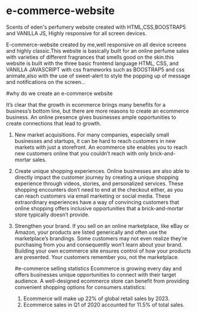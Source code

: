 # e-commerce-website
Scents of eden's perfumery website created with HTML,CSS,BOOSTRAP5 and VANILLA JS, Highly responsive for all screen devices.

E-commerce-website created by me,well responsive on all device screens and highly classic.This website is basically built for an online perfume sales with varieties of different fragrances that smells good on the skin.this website is built with the three basic frontend language HTML, CSS, and VANILLA JAVASCRIPT with css frameworks such as BOOSTRAP5 and css animate,also with the use of sweet-alert to style the popping up of message and notifications on the screen...

#why do we create an e-commerce website

It’s clear that the growth in ecommerce brings many benefits for a business’s bottom line, but there are more reasons to create an ecommerce business. An online presence gives businesses ample opportunities to create connections that lead to growth.

1. New market acquisitions.
   For many companies, especially small businesses and startups, it can be hard to reach customers in new markets with just a storefront. An ecommerce site enables you to reach new customers online that you couldn’t reach with only brick-and-mortar sales.
   
2. Create unique shopping experiences.
   Online businesses are also able to directly impact the customer journey by creating a unique shopping experience through videos, stories, and personalized services. These shopping encounters don’t need to end at the checkout either, as you can reach customers via email marketing or social media. These extraordinary experiences have a way of convincing customers that online shopping offers inclusive opportunities that a brick-and-mortar store typically doesn’t provide.
   
3. Strengthen your brand.
   If you sell on an online marketplace, like eBay or Amazon, your products are listed generically and often use the marketplace’s brandings. Some customers may not even realize they’re purchasing from you and consequently won’t learn about your brand. Building your own ecommerce site ensures control of how your products are presented. Your customers remember you, not the marketplace.

   #e-commerce selling statistics
    Ecommerce is growing every day and offers businesses unique opportunities to connect with their target audience. A well-designed ecommerce store can benefit from providing convenient shopping options for consumers.statistics:

   1. Ecommerce will make up 22% of global retail sales by 2023.
   2. Ecommerce sales in Q1 of 2020 accounted for 11.5% of total sales.

    
   
